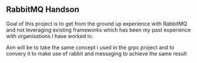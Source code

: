 ## RabbitMQ Handson

Goal of this project is to get from the ground up experience with RabbitMQ and not leveraging existing frameworks which has been my past experience with organisations I have worked in.

Aim will be to take the same concept i used in the grpc project and to convery it to make use of rabbit and messaging to achieve the same result



